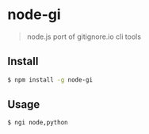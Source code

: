 node-gi
=======

> node.js port of gitignore.io cli tools


Install
-------

```Bash
$ npm install -g node-gi
```


Usage
-----

```Bash
$ ngi node,python
```
